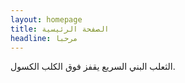 ```yaml
---
layout: homepage
title: الصفحة الرئيسية
headline: مرحبا
---
```


الثعلب البني السريع يقفز فوق الكلب الكسول.
